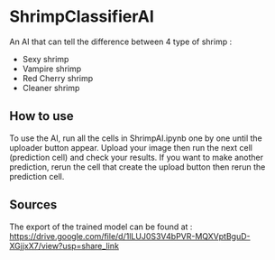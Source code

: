 # ShrimpClassifierAI
An AI that can tell the difference between 4 type of shrimp :
- Sexy shrimp
- Vampire shrimp
- Red Cherry shrimp
- Cleaner shrimp

## How to use
To use the AI, run all the cells in ShrimpAI.ipynb one by one until the uploader button appear. Upload your image then run the next cell (prediction cell) and check your results. If you want to make another prediction, rerun the cell that create the upload button then rerun the prediction cell.

## Sources
The export of the trained model can be found at : https://drive.google.com/file/d/1lLUJ0S3V4bPVR-MQXVptBguD-XGjjxX7/view?usp=share_link
